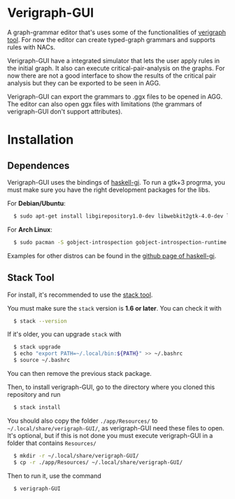 # Verigraph-GUI

A graph-grammar editor that's uses some of the functionalities of [verigraph tool](https://github.com/Verites/verigraph).
For now the editor can create typed-graph grammars and supports rules with NACs.

Verigraph-GUI have a integrated simulator that lets the user apply rules in the initial graph.
It also can execute critical-pair-analysis on the graphs. For now there are not a good interface to show the results of the critical pair analysis but they can be exported to be seen in AGG.

Verigraph-GUI can export the grammars to .ggx files to be opened in AGG.
The editor can also open ggx files with limitations (the grammars of verigraph-GUI don't support attributes).




# Installation

## Dependences

Verigraph-GUI uses the bindings of [haskell-gi](https://github.com/haskell-gi/haskell-gi).
To run a gtk+3 progrma, you must make sure you have the right development packages for the libs.

For **Debian/Ubuntu**:
```bash
  $ sudo apt-get install libgirepository1.0-dev libwebkit2gtk-4.0-dev libgtksourceview-3.0-dev
```

For **Arch Linux**:
```bash
  $ sudo pacman -S gobject-introspection gobject-introspection-runtime gtksourceview3 webkit2gtk
```

Examples for other distros can be found in the [github page of haskell-gi](https://github.com/haskell-gi/haskell-gi).

## Stack Tool

For install, it's recommended to use the [stack tool](https://docs.haskellstack.org/en/stable/README/).


You must make sure the `stack` version is **1.6 or later**.
You can check it with
```bash
  $ stack --version
```

If it's older, you can upgrade `stack` with
```bash
  $ stack upgrade
  $ echo "export PATH=~/.local/bin:${PATH}" >> ~/.bashrc
  $ source ~/.bashrc
```
You can then remove the previous stack package.

Then, to install verigraph-GUI, go to the directory where you cloned this repository and run

```bash
  $ stack install
```

You should also copy the folder `./app/Resources/` to `~/.local/share/verigraph-GUI/`, as verigraph-GUI need these files to open. It's optional, but if this is not done you must execute verigraph-GUI in a folder that contains `Resources/`

```bash
  $ mkdir -r ~/.local/share/verigraph-GUI/
  $ cp -r ./app/Resources/ ~/.local/share/verigraph-GUI/
```

Then to run it, use the command
```bash
  $ verigraph-GUI
```
